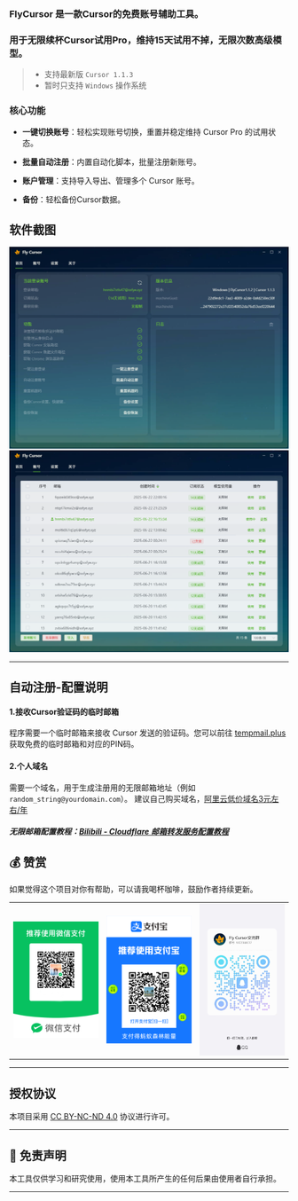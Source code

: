 

### FlyCursor 是一款Cursor的免费账号辅助工具。
### 用于无限续杯Cursor试用Pro，维持15天试用不掉，无限次数高级模型。



> - 支持最新版 `Cursor 1.1.3`
> - 暂时只支持 `Windows` 操作系统

### 核心功能

*   **一键切换账号**：轻松实现账号切换，重置并稳定维持 Cursor Pro 的试用状态。

*   **批量自动注册**：内置自动化脚本，批量注册新账号。

*   **账户管理**：支持导入导出、管理多个 Cursor 账号。

*   **备份**：轻松备份Cursor数据。

## 软件截图

<img src="png/截图1.png" width="580" />
<img src="png/截图2.png" width="580" />


---

## 自动注册-配置说明


#### 1.接收Cursor验证码的临时邮箱

程序需要一个临时邮箱来接收 Cursor 发送的验证码。您可以前往 [tempmail.plus](https://tempmail.plus) 获取免费的临时邮箱和对应的PIN码。


#### 2.个人域名

需要一个域名，用于生成注册用的无限邮箱地址（例如 `random_string@yourdomain.com`）。
建议自己购买域名，[阿里云低价域名3元左右/年](https://wanwang.aliyun.com/domain?spm=5176.30275541.J_ZGek9Blx07Hclc3Ddt9dg.2.6d242f3dOjUe0y&scm=20140722.S_card@@%E4%BA%A7%E5%93%81@@3417315._.ID_card@@%E4%BA%A7%E5%93%81@@3417315-RL_%E5%9F%9F%E5%90%8D-LOC_2024SPSearchCard-OR_ser-PAR1_213e367317506646568403729e0b4e-V_4-RE_new5-P0_0-P1_0)


##### 无限邮箱配置教程：[Bilibili - Cloudflare 邮箱转发服务配置教程](https://www.bilibili.com/opus/951275934028136469)



## 💰 赞赏

如果觉得这个项目对你有帮助，可以请我喝杯咖啡，鼓励作者持续更新。

<div align="center">
  <table>
    <tr>
      <td>
        <img src="./png/pay2.png" alt="wechat_pay" width="200"/><br>
      </td>
      <td>
        <img src="./png/pay1.png" alt="alipay" width="200"/><br>
      </td>
      <td>
        <img src="./png/chat.jpg" alt="alipay" width="200"/><br>
      </td>
    </tr>
  </table>
</div>

---

## 授权协议

本项目采用 [CC BY-NC-ND 4.0](https://creativecommons.org/licenses/by-nc-nd/4.0/) 协议进行许可。



---
## 📩 免责声明


本工具仅供学习和研究使用，使用本工具所产生的任何后果由使用者自行承担。 <br>

---


